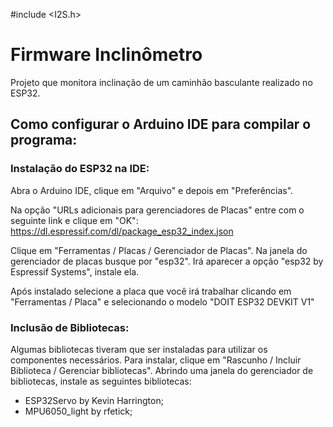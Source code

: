 #include <I2S.h>

# Firmware Inclinômetro

Projeto que monitora inclinação de um caminhão basculante realizado no ESP32.

## Como configurar o Arduino IDE para compilar o programa:

### Instalação do ESP32 na IDE:

Abra o Arduino IDE, clique em "Arquivo" e depois em "Preferências".

Na opção "URLs adicionais para gerenciadores de Placas" entre com o seguinte link e clique em "OK": 
https://dl.espressif.com/dl/package_esp32_index.json

Clique em "Ferramentas / Placas / Gerenciador de Placas". Na janela do gerenciador de placas busque por "esp32".
Irá aparecer a opção "esp32 by Espressif Systems", instale ela.

Após instalado selecione a placa que você irá trabalhar clicando em "Ferramentas / Placa" e selecionando o modelo "DOIT ESP32 DEVKIT V1"

### Inclusão de Bibliotecas:

Algumas bibliotecas tiveram que ser instaladas para utilizar os componentes necessários. Para instalar, clique em "Rascunho / Incluir Biblioteca / Gerenciar bibliotecas".
Abrindo uma janela do gerenciador de bibliotecas, instale as seguintes bibliotecas:

- ESP32Servo by Kevin Harrington;
- MPU6050_light by rfetick;